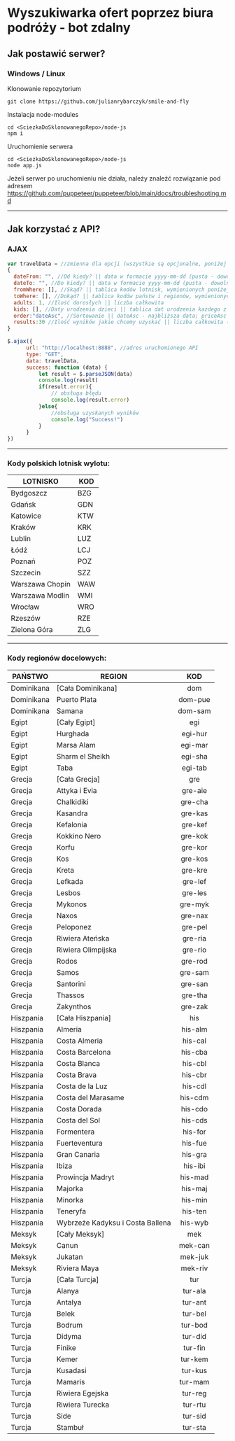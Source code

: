 # Wyszukiwarka ofert poprzez biura podróży - bot zdalny
## Jak postawić serwer?
### Windows / Linux
Klonowanie repozytorium
```console
git clone https://github.com/julianrybarczyk/smile-and-fly
```

Instalacja node-modules
```console
cd <SciezkaDoSklonowanegoRepo>/node-js
npm i
```

Uruchomienie serwera
```console
cd <SciezkaDoSklonowanegoRepo>/node-js
node app.js
```
Jeżeli serwer po uruchomieniu nie działa, należy znaleźć rozwiązanie pod adresem https://github.com/puppeteer/puppeteer/blob/main/docs/troubleshooting.md 

---
## Jak korzystać z API?
### AJAX
```js
var travelData = //zmienna dla opcji (wszystkie są opcjonalne, poniżej zaprezentowano domyślne.) 
{ 
  dateFrom: "", //Od kiedy? || data w formacie yyyy-mm-dd (pusta - dowolne)
  dateTo: "", //Do kiedy? || data w formacie yyyy-mm-dd (pusta - dowolne)
  fromWhere: [], //Skąd? || tablica kodów lotnisk, wymienionych poniżej (puste - dowolne)
  toWhere: [], //Dokąd? || tablica kodów państw i regionów, wymienionych poniżej (puste - dowolne)
  adults: 1, //Ilość dorosłych || liczba całkowita
  kids: [], //Daty urodzenia dzieci || tablica dat urodzenia każdego z dzieci, w formacie yyyy-mm-dd (np. dla 2 dzieci podajemy 2 daty.)
  order:"dateAsc", //Sortowanie || dateAsc - najbliższa data; priceAsc - cena rosnąco; priceDesc - cena malejąco
  results:30 //Ilość wyników jakie chcemy uzyskać || liczba całkowita (Pamiętaj - w zależności od ilości wyników, czas zbierania ofert może się wydłużyć.)
}

$.ajax({
      url: "http://localhost:8888", //adres uruchomionego API
      type: "GET",
      data: travelData,
      success: function (data) {
          let result = $.parseJSON(data)
          console.log(result)
          if(result.error){
              // obsługa błędu
              console.log(result.error)
          }else{
              //obsługa uzyskanych wyników
              console.log("Success!")
          }
      }
})
```

---
### Kody polskich lotnisk wylotu:
| LOTNISKO          | KOD |
|-------------------|-----|
| Bydgoszcz         | BZG |
| Gdańsk            | GDN |
| Katowice          | KTW |
| Kraków            | KRK |
| Lublin            | LUZ |
| Łódź              | LCJ |
| Poznań            | POZ |
| Szczecin          | SZZ |
| Warszawa Chopin   | WAW |
| Warszawa Modlin   | WMI |
| Wrocław           | WRO |
| Rzeszów           | RZE |
| Zielona Góra      | ZLG |

---

### Kody regionów docelowych:
| PAŃSTWO    | REGION                           |   KOD   |
|------------|----------------------------------|:-------:|
| Dominikana | [Cała Dominikana]                |   dom   |
| Dominikana | Puerto Plata                     | dom-pue |
| Dominikana | Samana                           | dom-sam |
| Egipt      | [Cały Egipt]                     |   egi   |
| Egipt      | Hurghada                         | egi-hur |
| Egipt      | Marsa Alam                       | egi-mar |
| Egipt      | Sharm el Sheikh                  | egi-sha |
| Egipt      | Taba                             | egi-tab |
| Grecja     | [Cała Grecja]                    |   gre   |
| Grecja     | Attyka i Evia                    | gre-aie |
| Grecja     | Chalkidiki                       | gre-cha |
| Grecja     | Kasandra                         | gre-kas |
| Grecja     | Kefalonia                        | gre-kef |
| Grecja     | Kokkino Nero                     | gre-kok |
| Grecja     | Korfu                            | gre-kor |
| Grecja     | Kos                              | gre-kos |
| Grecja     | Kreta                            | gre-kre |
| Grecja     | Lefkada                          | gre-lef |
| Grecja     | Lesbos                           | gre-les |
| Grecja     | Mykonos                          | gre-myk |
| Grecja     | Naxos                            | gre-nax |
| Grecja     | Peloponez                        | gre-pel |
| Grecja     | Riwiera Ateńska                  | gre-ria |
| Grecja     | Riwiera Olimpijska               | gre-rio |
| Grecja     | Rodos                            | gre-rod |
| Grecja     | Samos                            | gre-sam |
| Grecja     | Santorini                        | gre-san |
| Grecja     | Thassos                          | gre-tha |
| Grecja     | Zakynthos                        | gre-zak |
| Hiszpania  | [Cała Hiszpania]                 |   his   |
| Hiszpania  | Almeria                          | his-alm |
| Hiszpania  | Costa Almeria                    | his-cal |
| Hiszpania  | Costa Barcelona                  | his-cba |
| Hiszpania  | Costa Blanca                     | his-cbl |
| Hiszpania  | Costa Brava                      | his-cbr |
| Hiszpania  | Costa de la Luz                  | his-cdl |
| Hiszpania  | Costa del Marasame               | his-cdm |
| Hiszpania  | Costa Dorada                     | his-cdo |
| Hiszpania  | Costa del Sol                    | his-cds |
| Hiszpania  | Formentera                       | his-for |
| Hiszpania  | Fuerteventura                    | his-fue |
| Hiszpania  | Gran Canaria                     | his-gra |
| Hiszpania  | Ibiza                            | his-ibi |
| Hiszpania  | Prowincja Madryt                 | his-mad |
| Hiszpania  | Majorka                          | his-maj |
| Hiszpania  | Minorka                          | his-min |
| Hiszpania  | Teneryfa                         | his-ten |
| Hiszpania  | Wybrzeże Kadyksu i Costa Ballena | his-wyb |
| Meksyk     | [Cały Meksyk]                    |   mek   |
| Meksyk     | Canun                            | mek-can |
| Meksyk     | Jukatan                          | mek-juk |
| Meksyk     | Riviera Maya                     | mek-riv |
| Turcja     | [Cała Turcja]                    |   tur   |
| Turcja     | Alanya                           | tur-ala |
| Turcja     | Antalya                          | tur-ant |
| Turcja     | Belek                            | tur-bel |
| Turcja     | Bodrum                           | tur-bod |
| Turcja     | Didyma                           | tur-did |
| Turcja     | Finike                           | tur-fin |
| Turcja     | Kemer                            | tur-kem |
| Turcja     | Kusadasi                         | tur-kus |
| Turcja     | Mamaris                          | tur-mam |
| Turcja     | Riwiera Egejska                  | tur-reg |
| Turcja     | Riwiera Turecka                  | tur-rtu |
| Turcja     | Side                             | tur-sid |
| Turcja     | Stambuł                          | tur-sta |

